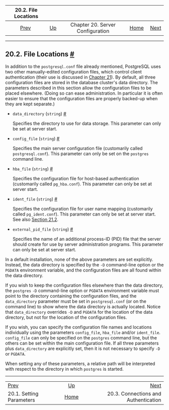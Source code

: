 <!--?xml version="1.0" encoding="UTF-8" standalone="no"?-->

|                   20.2. File Locations                  |                                                              |                                  |                                                       |                                                                                |
| :-----------------------------------------------------: | :----------------------------------------------------------- | :------------------------------: | ----------------------------------------------------: | -----------------------------------------------------------------------------: |
| [Prev](config-setting.html "20.1. Setting Parameters")  | [Up](runtime-config.html "Chapter 20. Server Configuration") | Chapter 20. Server Configuration | [Home](index.html "PostgreSQL 17devel Documentation") |  [Next](runtime-config-connection.html "20.3. Connections and Authentication") |

***

## 20.2. File Locations [#](#RUNTIME-CONFIG-FILE-LOCATIONS)

In addition to the `postgresql.conf` file already mentioned, PostgreSQL uses two other manually-edited configuration files, which control client authentication (their use is discussed in [Chapter 21](client-authentication.html "Chapter 21. Client Authentication")). By default, all three configuration files are stored in the database cluster's data directory. The parameters described in this section allow the configuration files to be placed elsewhere. (Doing so can ease administration. In particular it is often easier to ensure that the configuration files are properly backed-up when they are kept separate.)

*   `data_directory` (`string`) [#](#GUC-DATA-DIRECTORY)

    Specifies the directory to use for data storage. This parameter can only be set at server start.

*   `config_file` (`string`) [#](#GUC-CONFIG-FILE)

    Specifies the main server configuration file (customarily called `postgresql.conf`). This parameter can only be set on the `postgres` command line.

*   `hba_file` (`string`) [#](#GUC-HBA-FILE)

    Specifies the configuration file for host-based authentication (customarily called `pg_hba.conf`). This parameter can only be set at server start.

*   `ident_file` (`string`) [#](#GUC-IDENT-FILE)

    Specifies the configuration file for user name mapping (customarily called `pg_ident.conf`). This parameter can only be set at server start. See also [Section 21.2](auth-username-maps.html "21.2. User Name Maps").

*   `external_pid_file` (`string`) [#](#GUC-EXTERNAL-PID-FILE)

    Specifies the name of an additional process-ID (PID) file that the server should create for use by server administration programs. This parameter can only be set at server start.

In a default installation, none of the above parameters are set explicitly. Instead, the data directory is specified by the `-D` command-line option or the `PGDATA` environment variable, and the configuration files are all found within the data directory.

If you wish to keep the configuration files elsewhere than the data directory, the `postgres` `-D` command-line option or `PGDATA` environment variable must point to the directory containing the configuration files, and the `data_directory` parameter must be set in `postgresql.conf` (or on the command line) to show where the data directory is actually located. Notice that `data_directory` overrides `-D` and `PGDATA` for the location of the data directory, but not for the location of the configuration files.

If you wish, you can specify the configuration file names and locations individually using the parameters `config_file`, `hba_file` and/or `ident_file`. `config_file` can only be specified on the `postgres` command line, but the others can be set within the main configuration file. If all three parameters plus `data_directory` are explicitly set, then it is not necessary to specify `-D` or `PGDATA`.

When setting any of these parameters, a relative path will be interpreted with respect to the directory in which `postgres` is started.

***

|                                                         |                                                              |                                                                                |
| :------------------------------------------------------ | :----------------------------------------------------------: | -----------------------------------------------------------------------------: |
| [Prev](config-setting.html "20.1. Setting Parameters")  | [Up](runtime-config.html "Chapter 20. Server Configuration") |  [Next](runtime-config-connection.html "20.3. Connections and Authentication") |
| 20.1. Setting Parameters                                |     [Home](index.html "PostgreSQL 17devel Documentation")    |                                           20.3. Connections and Authentication |
